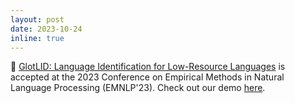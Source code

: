 ```yaml
---
layout: post
date: 2023-10-24
inline: true
---
```


📌 [GlotLID: Language Identification for Low-Resource Languages](https://arxiv.org/abs/2310.16248) is accepted at the 2023 Conference on Empirical Methods in Natural Language Processing (EMNLP'23). Check out our demo [here](https://huggingface.co/spaces/cis-lmu/glotlid-space).


